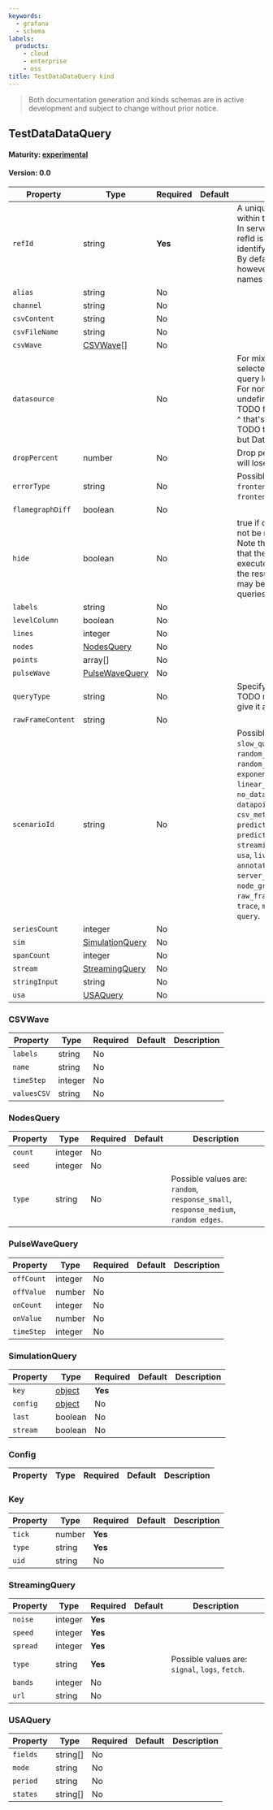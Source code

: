 ```yaml
---
keywords:
  - grafana
  - schema
labels:
  products:
    - cloud
    - enterprise
    - oss
title: TestDataDataQuery kind
---
```

> Both documentation generation and kinds schemas are in active development and subject to change without prior notice.

## TestDataDataQuery

#### Maturity: [experimental](../../../maturity/#experimental)
#### Version: 0.0



| Property          | Type                                | Required | Default | Description                                                                                                                                                                                                                                                                                                                                                                                                                                                                                                                            |
|-------------------|-------------------------------------|----------|---------|----------------------------------------------------------------------------------------------------------------------------------------------------------------------------------------------------------------------------------------------------------------------------------------------------------------------------------------------------------------------------------------------------------------------------------------------------------------------------------------------------------------------------------------|
| `refId`           | string                              | **Yes**  |         | A unique identifier for the query within the list of targets.<br/>In server side expressions, the refId is used as a variable name to identify results.<br/>By default, the UI will assign A->Z; however setting meaningful names may be useful.                                                                                                                                                                                                                                                                                       |
| `alias`           | string                              | No       |         |                                                                                                                                                                                                                                                                                                                                                                                                                                                                                                                                        |
| `channel`         | string                              | No       |         |                                                                                                                                                                                                                                                                                                                                                                                                                                                                                                                                        |
| `csvContent`      | string                              | No       |         |                                                                                                                                                                                                                                                                                                                                                                                                                                                                                                                                        |
| `csvFileName`     | string                              | No       |         |                                                                                                                                                                                                                                                                                                                                                                                                                                                                                                                                        |
| `csvWave`         | [CSVWave](#csvwave)[]               | No       |         |                                                                                                                                                                                                                                                                                                                                                                                                                                                                                                                                        |
| `datasource`      |                                     | No       |         | For mixed data sources the selected datasource is on the query level.<br/>For non mixed scenarios this is undefined.<br/>TODO find a better way to do this ^ that's friendly to schema<br/>TODO this shouldn't be unknown but DataSourceRef &#124; null                                                                                                                                                                                                                                                                                |
| `dropPercent`     | number                              | No       |         | Drop percentage (the chance we will lose a point 0-100)                                                                                                                                                                                                                                                                                                                                                                                                                                                                                |
| `errorType`       | string                              | No       |         | Possible values are: `server_panic`, `frontend_exception`, `frontend_observable`.                                                                                                                                                                                                                                                                                                                                                                                                                                                      |
| `flamegraphDiff`  | boolean                             | No       |         |                                                                                                                                                                                                                                                                                                                                                                                                                                                                                                                                        |
| `hide`            | boolean                             | No       |         | true if query is disabled (ie should not be returned to the dashboard)<br/>Note this does not always imply that the query should not be executed since<br/>the results from a hidden query may be used as the input to other queries (SSE etc)                                                                                                                                                                                                                                                                                         |
| `labels`          | string                              | No       |         |                                                                                                                                                                                                                                                                                                                                                                                                                                                                                                                                        |
| `levelColumn`     | boolean                             | No       |         |                                                                                                                                                                                                                                                                                                                                                                                                                                                                                                                                        |
| `lines`           | integer                             | No       |         |                                                                                                                                                                                                                                                                                                                                                                                                                                                                                                                                        |
| `nodes`           | [NodesQuery](#nodesquery)           | No       |         |                                                                                                                                                                                                                                                                                                                                                                                                                                                                                                                                        |
| `points`          | array[]                             | No       |         |                                                                                                                                                                                                                                                                                                                                                                                                                                                                                                                                        |
| `pulseWave`       | [PulseWaveQuery](#pulsewavequery)   | No       |         |                                                                                                                                                                                                                                                                                                                                                                                                                                                                                                                                        |
| `queryType`       | string                              | No       |         | Specify the query flavor<br/>TODO make this required and give it a default                                                                                                                                                                                                                                                                                                                                                                                                                                                             |
| `rawFrameContent` | string                              | No       |         |                                                                                                                                                                                                                                                                                                                                                                                                                                                                                                                                        |
| `scenarioId`      | string                              | No       |         | Possible values are: `random_walk`, `slow_query`, `random_walk_with_error`, `random_walk_table`, `exponential_heatmap_bucket_data`, `linear_heatmap_bucket_data`, `no_data_points`, `datapoints_outside_range`, `csv_metric_values`, `predictable_pulse`, `predictable_csv_wave`, `streaming_client`, `simulation`, `usa`, `live`, `grafana_api`, `arrow`, `annotations`, `table_static`, `server_error_500`, `logs`, `node_graph`, `flame_graph`, `raw_frame`, `csv_file`, `csv_content`, `trace`, `manual_entry`, `variables-query`. |
| `seriesCount`     | integer                             | No       |         |                                                                                                                                                                                                                                                                                                                                                                                                                                                                                                                                        |
| `sim`             | [SimulationQuery](#simulationquery) | No       |         |                                                                                                                                                                                                                                                                                                                                                                                                                                                                                                                                        |
| `spanCount`       | integer                             | No       |         |                                                                                                                                                                                                                                                                                                                                                                                                                                                                                                                                        |
| `stream`          | [StreamingQuery](#streamingquery)   | No       |         |                                                                                                                                                                                                                                                                                                                                                                                                                                                                                                                                        |
| `stringInput`     | string                              | No       |         |                                                                                                                                                                                                                                                                                                                                                                                                                                                                                                                                        |
| `usa`             | [USAQuery](#usaquery)               | No       |         |                                                                                                                                                                                                                                                                                                                                                                                                                                                                                                                                        |

### CSVWave

| Property    | Type    | Required | Default | Description |
|-------------|---------|----------|---------|-------------|
| `labels`    | string  | No       |         |             |
| `name`      | string  | No       |         |             |
| `timeStep`  | integer | No       |         |             |
| `valuesCSV` | string  | No       |         |             |

### NodesQuery

| Property | Type    | Required | Default | Description                                                                         |
|----------|---------|----------|---------|-------------------------------------------------------------------------------------|
| `count`  | integer | No       |         |                                                                                     |
| `seed`   | integer | No       |         |                                                                                     |
| `type`   | string  | No       |         | Possible values are: `random`, `response_small`, `response_medium`, `random edges`. |

### PulseWaveQuery

| Property   | Type    | Required | Default | Description |
|------------|---------|----------|---------|-------------|
| `offCount` | integer | No       |         |             |
| `offValue` | number  | No       |         |             |
| `onCount`  | integer | No       |         |             |
| `onValue`  | number  | No       |         |             |
| `timeStep` | integer | No       |         |             |

### SimulationQuery

| Property | Type              | Required | Default | Description |
|----------|-------------------|----------|---------|-------------|
| `key`    | [object](#key)    | **Yes**  |         |             |
| `config` | [object](#config) | No       |         |             |
| `last`   | boolean           | No       |         |             |
| `stream` | boolean           | No       |         |             |

### Config

| Property | Type | Required | Default | Description |
|----------|------|----------|---------|-------------|

### Key

| Property | Type   | Required | Default | Description |
|----------|--------|----------|---------|-------------|
| `tick`   | number | **Yes**  |         |             |
| `type`   | string | **Yes**  |         |             |
| `uid`    | string | No       |         |             |

### StreamingQuery

| Property | Type    | Required | Default | Description                                     |
|----------|---------|----------|---------|-------------------------------------------------|
| `noise`  | integer | **Yes**  |         |                                                 |
| `speed`  | integer | **Yes**  |         |                                                 |
| `spread` | integer | **Yes**  |         |                                                 |
| `type`   | string  | **Yes**  |         | Possible values are: `signal`, `logs`, `fetch`. |
| `bands`  | integer | No       |         |                                                 |
| `url`    | string  | No       |         |                                                 |

### USAQuery

| Property | Type     | Required | Default | Description |
|----------|----------|----------|---------|-------------|
| `fields` | string[] | No       |         |             |
| `mode`   | string   | No       |         |             |
| `period` | string   | No       |         |             |
| `states` | string[] | No       |         |             |


